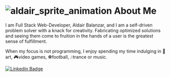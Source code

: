 # ![aldair_sprite_animation](https://imgur.com/n5kqCKC.gif) About Me
I am Full Stack Web-Developer, Aldair Balanzar, and I am a self-driven problem solver with a knack for creativity. Fabricating optimized solutions and seeing them come to fruition in the hands of a user is the greatest sense of fulfillment.  

When my focus is not programming, I enjoy spending my time indulging in :art:art, :video_game:video games, :soccer:football, :notes:trance or music. 

[![Linkedin Badge](https://img.shields.io/badge/-LinkedIn-blue?style=flat-square&logo=Linkedin&logoColor=white&link=https://www.linkedin.com/in/aldair-balanzar/)](https://www.linkedin.com/in/aldair-balanzar/) 
